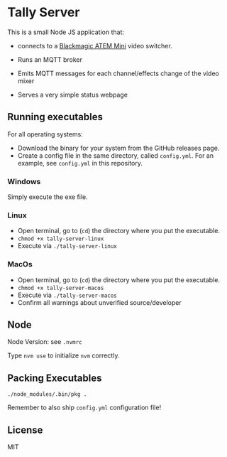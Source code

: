 # Tally Server

This is a small Node JS application that:

* connects to a
[Blackmagic ATEM Mini](https://www.blackmagicdesign.com/de/products/atemmini)
video switcher.

* Runs an MQTT broker
* Emits MQTT messages for each channel/effects change of the video mixer
* Serves a very simple status webpage


## Running executables

For all operating systems:

* Download the binary for your system from the GitHub releases page.
* Create a config file in the same directory, called `config.yml`.
  For an example, see `config.yml` in this repository.

### Windows

Simply execute the exe file.

### Linux

* Open terminal, go to (`cd`) the directory where you put the executable.
* `chmod +x tally-server-linux`
* Execute via `./tally-server-linux`

### MacOs

* Open terminal, go to (`cd`) the directory where you put the executable.
* `chmod +x tally-server-macos`
* Execute via `./tally-server-macos`
* Confirm all warnings about unverified source/developer


## Node

Node Version: see `.nvmrc`

Type `nvm use` to initialize `nvm` correctly.


## Packing Executables

```
./node_modules/.bin/pkg .
```

Remember to also ship `config.yml` configuration file!


## License

MIT
